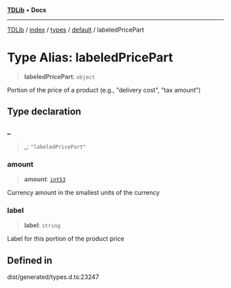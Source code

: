 [**TDLib**](../../../../../../README.md) • **Docs**

***

[TDLib](../../../../../../modules.md) / [index](../../../../../README.md) / [types](../../../README.md) / [default](../README.md) / labeledPricePart

# Type Alias: labeledPricePart

> **labeledPricePart**: `object`

Portion of the price of a product (e.g., "delivery cost", "tax amount")

## Type declaration

### \_

> **\_**: `"labeledPricePart"`

### amount

> **amount**: [`int53`](int53.md)

Currency amount in the smallest units of the currency

### label

> **label**: `string`

Label for this portion of the product price

## Defined in

dist/generated/types.d.ts:23247
